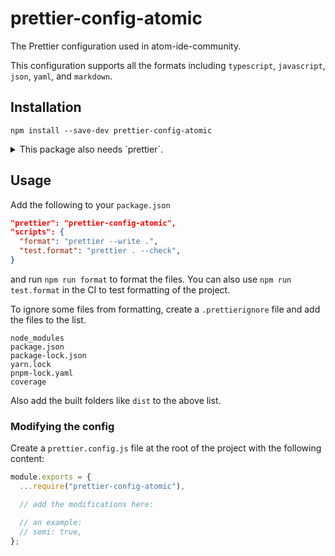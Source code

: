 # prettier-config-atomic

The Prettier configuration used in atom-ide-community.

This configuration supports all the formats including `typescript`, `javascript`, `json`, `yaml`, and `markdown`.

## Installation
```
npm install --save-dev prettier-config-atomic
```

<details>
<summary>This package also needs `prettier`.</summary>

Either add the following to your `.npmrc` if using `pnpm` to hoist the prettier bundled with the config
```
public-hoist-pattern[]=*
```

Or install `prettier` yourself in your `devDependencies`.

If using `npm`, the prettier dependency is hosted automatically.

</details>


## Usage
Add the following to your `package.json`
```json
"prettier": "prettier-config-atomic",
"scripts": {
  "format": "prettier --write .",
  "test.format": "prettier . --check",
}
```
and run `npm run format` to format the files. You can also use `npm run test.format` in the CI to test formatting of the project.

To ignore some files from formatting, create a `.prettierignore` file and add the files to the list.
```
node_modules
package.json
package-lock.json
yarn.lock
pnpm-lock.yaml
coverage
```

Also add the built folders like `dist` to the above list.

### Modifying the config

Create a `prettier.config.js` file at the root of the project with the following content:
```js
module.exports = {
  ...require("prettier-config-atomic"),

  // add the modifications here:

  // an example:
  // semi: true,
};
```
